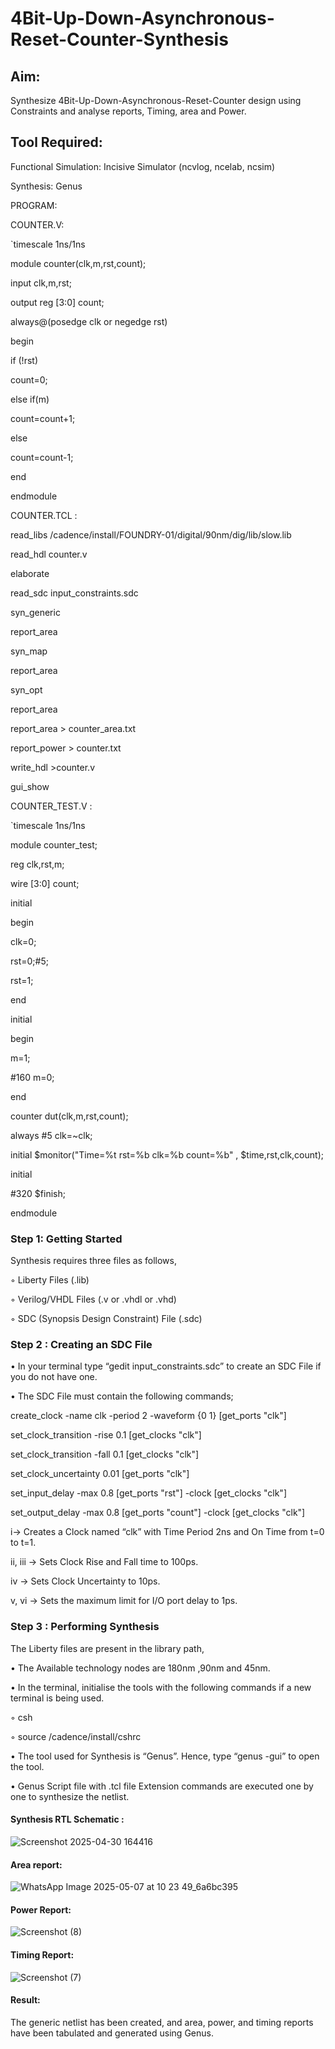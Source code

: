 # 4Bit-Up-Down-Asynchronous-Reset-Counter-Synthesis

## Aim:

Synthesize 4Bit-Up-Down-Asynchronous-Reset-Counter design using Constraints and analyse reports, Timing, area and Power.

## Tool Required:

Functional Simulation: Incisive Simulator (ncvlog, ncelab, ncsim)

Synthesis: Genus

PROGRAM:


COUNTER.V:

`timescale 1ns/1ns

module counter(clk,m,rst,count);

input clk,m,rst;

output reg [3:0] count;

always@(posedge clk or negedge rst)

begin

if (!rst)

count=0;

else if(m)

count=count+1;

else

count=count-1;

end

endmodule



COUNTER.TCL :

read_libs /cadence/install/FOUNDRY-01/digital/90nm/dig/lib/slow.lib

read_hdl counter.v

elaborate

read_sdc input_constraints.sdc 

syn_generic

report_area

syn_map

report_area

syn_opt

report_area 

report_area > counter_area.txt

report_power > counter.txt

write_hdl >counter.v

gui_show



COUNTER_TEST.V :

`timescale 1ns/1ns

module counter_test;

reg clk,rst,m;

wire [3:0] count;

initial

begin

clk=0;

rst=0;#5;

rst=1;

end

initial

begin

m=1;

#160 m=0;

end

counter dut(clk,m,rst,count);

always #5 clk=~clk;

initial $monitor("Time=%t rst=%b clk=%b count=%b" , $time,rst,clk,count);

initial

#320 $finish;

endmodule

### Step 1: Getting Started

Synthesis requires three files as follows,

◦ Liberty Files (.lib)

◦ Verilog/VHDL Files (.v or .vhdl or .vhd)

◦ SDC (Synopsis Design Constraint) File (.sdc)

 ### Step 2 : Creating an SDC File

•	In your terminal type “gedit input_constraints.sdc” to create an SDC File if you do not have one.

•	The SDC File must contain the following commands;

create_clock -name clk -period 2 -waveform {0 1} [get_ports "clk"]

set_clock_transition -rise 0.1 [get_clocks "clk"]

set_clock_transition -fall 0.1 [get_clocks "clk"]

set_clock_uncertainty 0.01 [get_ports "clk"]

set_input_delay -max 0.8 [get_ports "rst"] -clock [get_clocks "clk"]

set_output_delay -max 0.8 [get_ports "count"] -clock [get_clocks "clk"]

i→ Creates a Clock named “clk” with Time Period 2ns and On Time from t=0 to t=1.

ii, iii → Sets Clock Rise and Fall time to 100ps.

iv → Sets Clock Uncertainty to 10ps.

v, vi → Sets the maximum limit for I/O port delay to 1ps.

### Step 3 : Performing Synthesis

The Liberty files are present in the library path,

• The Available technology nodes are 180nm ,90nm and 45nm.

• In the terminal, initialise the tools with the following commands if a new terminal is being
used.

◦ csh

◦ source /cadence/install/cshrc

• The tool used for Synthesis is “Genus”. Hence, type “genus -gui” to open the tool.

• Genus Script file with .tcl file Extension commands are executed one by one to synthesize the netlist.

#### Synthesis RTL Schematic :
![Screenshot 2025-04-30 164416](https://github.com/user-attachments/assets/d867b288-5680-4fc1-b7e5-33b12b6ce11e)

#### Area report:
![WhatsApp Image 2025-05-07 at 10 23 49_6a6bc395](https://github.com/user-attachments/assets/4eea397c-a128-4f01-9c80-505e8960c71e)


#### Power Report:
![Screenshot (8)](https://github.com/user-attachments/assets/b05859a9-f430-407f-a163-d27ee306d8c7)

#### Timing Report: 
![Screenshot (7)](https://github.com/user-attachments/assets/458d4bfe-5b21-4301-94fa-72b3602cadbe)

#### Result: 

The generic netlist has been created, and area, power, and timing reports have been tabulated and generated using Genus.





